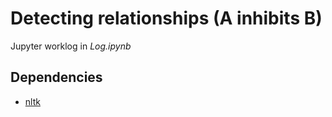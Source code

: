 # Detecting relationships (A inhibits B)

Jupyter worklog in _Log.ipynb_

## Dependencies

- [nltk]()